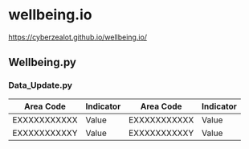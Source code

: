 # wellbeing.io
https://cyberzealot.github.io/wellbeing.io/

## Wellbeing.py

### Data_Update.py
| Area Code     | Indicator     | Area Code     | Indicator     | 
| ------------- | ------------- | ------------- | ------------- |
| EXXXXXXXXXXX  | Value         | EXXXXXXXXXXX  | Value         |
| EXXXXXXXXXXY  | Value         | EXXXXXXXXXXY  | Value         |
